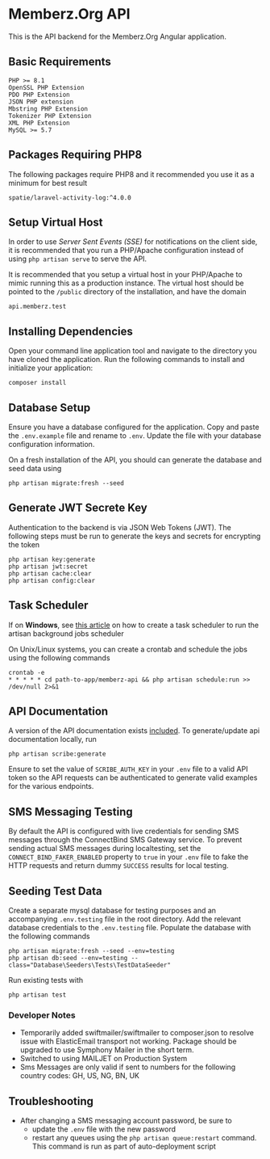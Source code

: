# Memberz.Org API
This is the API backend for the Memberz.Org Angular application.

## Basic Requirements
	PHP >= 8.1
	OpenSSL PHP Extension
	PDO PHP Extension
    JSON PHP extension
	Mbstring PHP Extension
	Tokenizer PHP Extension
	XML PHP Extension
	MySQL >= 5.7

## Packages Requiring PHP8
The following packages require PHP8 and it recommended you use it as a minimum for best result

    spatie/laravel-activity-log:^4.0.0


## Setup Virtual Host
In order to use *Server Sent Events (SSE)* for notifications on the client side, it is recommended that you run
a PHP/Apache configuration instead of using `php artisan serve` to serve the API.

It is recommended that you setup a virtual host in your PHP/Apache to mimic running this as a production instance.
The virtual host should be pointed to the `/public` directory of the installation, and have the domain

    api.memberz.test

## Installing Dependencies
Open your command line application tool and navigate to the directory you have cloned the application.
Run the following commands to install and initialize your application:

	composer install

## Database Setup
Ensure you have a database configured for the application. Copy and paste the `.env.example` file and rename to `.env`. Update the file with your database configuration information.

On a fresh installation of the API, you should can generate the database and seed data using

    php artisan migrate:fresh --seed

## Generate JWT Secrete Key
Authentication to the backend is via JSON Web Tokens (JWT). The following steps must be run to generate the keys
and secrets for encrypting the token

    php artisan key:generate
    php artisan jwt:secret
    php artisan cache:clear
    php artisan config:clear

## Task Scheduler
If on **Windows**, see [this article](https://gist.github.com/Splode/94bfa9071625e38f7fd76ae210520d94) on how to create a task scheduler to run the artisan background jobs scheduler

On Unix/Linux systems, you can create a crontab and schedule the jobs using the following commands

    crontab -e
	* * * * * cd path-to-app/memberz-api && php artisan schedule:run >> /dev/null 2>&1

## API Documentation
A version of the API documentation exists [included](http://api.memberz.test/docs). To generate/update api documentation locally, run

    php artisan scribe:generate

Ensure to set the value of `SCRIBE_AUTH_KEY` in your `.env` file to a valid API token so the API requests can
be authenticated to generate valid examples for the various endpoints.

## SMS Messaging Testing
By default the API is configured with live credentials for sending SMS messages through the ConnectBind SMS Gateway service.
To prevent sending actual SMS messages during localtesting, set the `CONNECT_BIND_FAKER_ENABLED` property to `true` in your `.env` file to
fake the HTTP requests and return dummy `SUCCESS` results for local testing.

## Seeding Test Data
Create a separate mysql database for testing purposes and an accompanying `.env.testing` file in the root directory. Add the relevant
database credentials to the `.env.testing` file. Populate the database with the following commands

    php artisan migrate:fresh --seed --env=testing
    php artisan db:seed --env=testing --class="Database\Seeders\Tests\TestDataSeeder"

Run existing tests with

    php artisan test

### Developer Notes
* Temporarily added swiftmailer/swiftmailer to composer.json to resolve issue with ElasticEmail transport not working. Package should be upgraded to use Symphony Mailer in the short term.
* Switched to using MAILJET on Production System
* Sms Messages are only valid if sent to numbers for the following country codes: GH, US, NG, BN, UK

## Troubleshooting
* After changing a SMS messaging account password, be sure to
  * update the `.env` file with the new password
  * restart any queues using the `php artisan queue:restart` command. This command is run as part of auto-deployment script
